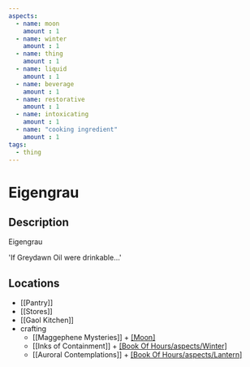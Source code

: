 ```yaml
---
aspects: 
  - name: moon
    amount : 1
  - name: winter
    amount : 1
  - name: thing
    amount : 1
  - name: liquid
    amount : 1
  - name: beverage
    amount : 1
  - name: restorative
    amount : 1
  - name: intoxicating
    amount : 1
  - name: "cooking ingredient"
    amount : 1
tags:
  - thing
---
```


# Eigengrau

## Description
Eigengrau

'If Greydawn Oil were drinkable…'
## Locations
- [[Pantry]]
- [[Stores]]
- [[Gaol Kitchen]]
- crafting
	- [[Maggephene Mysteries]] + [[Moon]](5)
	- [[Inks of Containment]] + [[Book Of Hours/aspects/Winter]](5)
	- [[Auroral Contemplations]] + [[Book Of Hours/aspects/Lantern]](5)